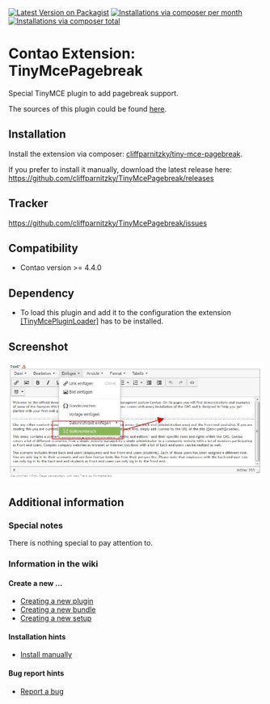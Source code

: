 [![Latest Version on Packagist](http://img.shields.io/packagist/v/cliffparnitzky/tiny-mce-pagebreak.svg?style=flat)](https://packagist.org/packages/cliffparnitzky/tiny-mce-pagebreak)
[![Installations via composer per month](http://img.shields.io/packagist/dm/cliffparnitzky/tiny-mce-pagebreak.svg?style=flat)](https://packagist.org/packages/cliffparnitzky/tiny-mce-pagebreak)
[![Installations via composer total](http://img.shields.io/packagist/dt/cliffparnitzky/tiny-mce-pagebreak.svg?style=flat)](https://packagist.org/packages/cliffparnitzky/tiny-mce-pagebreak)

Contao Extension: TinyMcePagebreak
==================================

Special TinyMCE plugin to add pagebreak support.

The sources of this plugin could be found [here](http://www.tinymce.com/wiki.php/Plugin:pagebreak).


Installation
------------

Install the extension via composer: [cliffparnitzky/tiny-mce-pagebreak](https://packagist.org/packages/cliffparnitzky/tiny-mce-pagebreak).

If you prefer to install it manually, download the latest release here: https://github.com/cliffparnitzky/TinyMcePagebreak/releases


Tracker
-------

https://github.com/cliffparnitzky/TinyMcePagebreak/issues


Compatibility
-------------

- Contao version >= 4.4.0


Dependency
----------

- To load this plugin and add it to the configuration the extension [[TinyMcePluginLoader]](https://github.com/cliffparnitzky/TinyMcePluginLoader) has to be installed.


Screenshot
----------

![Screenshot](screenshot.jpg)


Additional information
----------------------

### Special notes

There is nothing special to pay attention to.

### Information in the wiki

#### Create a new ...

* [Creating a new plugin](https://github.com/cliffparnitzky/TinyMcePluginLoader/wiki/Creating-a-new-plugin)
* [Creating a new bundle](https://github.com/cliffparnitzky/TinyMcePluginLoader/wiki/Creating-a-new-bundle)
* [Creating a new setup](https://github.com/cliffparnitzky/TinyMcePluginLoader/wiki/Creating-a-new-setup)

#### Installation hints
* [Install manually](https://github.com/cliffparnitzky/TinyMcePluginLoader/wiki/Install-manually)

#### Bug report hints

* [Report a bug](https://github.com/cliffparnitzky/TinyMcePluginLoader/wiki/Report-a-bug)